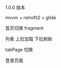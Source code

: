 


1.0.0 版本

 mvvm + retrofit2 + glide
 
 
 首页切换 fragment
 
 列表 上拉加载 下拉刷新
  
 tabPage 切换
 
 登录页面
 
 
  